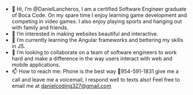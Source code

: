 - 👋 Hi, I’m @DanielLancheros, I am a certified Software Engineer graduate of Boca Code. On my spare time I enjoy learning game development and competing in video games. I also enjoy playing sports and hanging out with family and friends. 
- 👀 I’m interested in making websites beautiful and interactive.
- 🌱 I’m currently learning the Angular frameworks and bettering my skills in JS.
- 💞️ I’m looking to collaborate on a team of software engineers to work hard and make a difference in the way users interact with web and mobile applications.
- 📫 How to reach me: Phone is the best way 📱954-591-1831 give me a call and leave me a voicemail, I respond well to texts also! Feel free to email me at danielcoding327@gmail.com 

<!---
DanielLancheros/DanielLancheros is a ✨ special ✨ repository because its `README.md` (this file) appears on your GitHub profile.
You can click the Preview link to take a look at your changes.
--->
